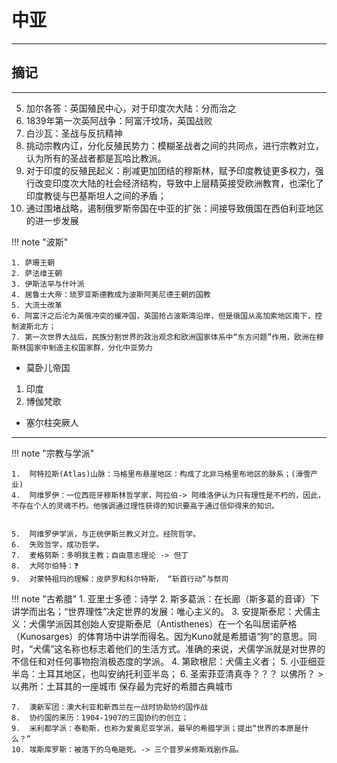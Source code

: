 # 中亚
---


## 摘记
---

5. 加尔各答：英国殖民中心，对于印度次大陆：分而治之
6. 1839年第一次英阿战争：阿富汗坟场，英国战败
7. 白沙瓦：圣战与反抗精神
8. 挑动宗教内讧，分化反殖民势力：模糊圣战者之间的共同点，进行宗教对立，认为所有的圣战者都是瓦哈比教派。
9. 对于印度的反殖民起义：削减更加团结的穆斯林，赋予印度教徒更多权力，强行改变印度次大陆的社会经济结构，导致中上层精英接受欧洲教育，也深化了印度教徒与巴基斯坦人之间的矛盾；
10. 通过围堵战略，遏制俄罗斯帝国在中亚的扩张：间接导致俄国在西伯利亚地区的进一步发展

!!! note  "波斯"

    1. 萨珊王朝
    2. 萨法维王朝
    3. 伊斯法罕与什叶派
    4. 居鲁士大帝：琐罗亚斯德教成为波斯阿美尼德王朝的国教
    5. 大流士改革
    6. 阿富汗之后沦为英俄冲突的缓冲国，英国抢占波斯湾沿岸，但是俄国从高加索地区南下，控制波斯北方；
    7. 第一次世界大战后，民族分割世界的政治观念和欧洲国家体系中“东方问题”作用，欧洲在穆斯林国家中制造主权国家群，分化中亚势力

* 莫卧儿帝国

1. 印度
2. 博伽梵歌

* 塞尔柱突厥人

----


!!! note "宗教与学派"

    1.  阿特拉斯(Atlas)山脉：马格里布悬崖地区：构成了北非马格里布地区的脉系；(滑雪产业)
    4.  阿维罗伊：一位西班牙穆斯林哲学家，阿拉伯-> 阿维洛伊认为只有理性是不朽的，因此，不存在个人的灵魂不朽。他强调通过理性获得的知识要高于通过信仰得来的知识。


    5.  阿维罗伊学派，与正统伊斯兰教义对立。经院哲学。
    6.  失败哲学，成功哲学。
    7.  麦格努斯：多明我主教；自由意志理论 -> 但丁 
    8.  大阿尔伯特：❓
    9.  对蒙特祖玛的理解：皮萨罗和科尔特斯， “斩首行动”与祭司


!!! note "古希腊"
    1.  亚里士多德：诗学
    2.  斯多葛派：在长廊（斯多葛的音译）下讲学而出名；“世界理性”决定世界的发展：唯心主义的。
    3.  安提斯泰尼：犬儒主义：犬儒学派因其创始人安提斯泰尼（Antisthenes）在一个名叫居诺萨格（Kunosarges）的体育场中讲学而得名。因为Kuno就是希腊语“狗”的意思。同时，“犬儒”这名称也标志着他们的生活方式。准确的来说，犬儒学派就是对世界的不信任和对任何事物抱消极态度的学派。
    4.  第欧根尼：犬儒主义者；
    5.  小亚细亚半岛：土耳其地区，也叫安纳托利亚半岛；
    6.  圣索菲亚清真寺？？？  以佛所？
    > 以弗所：土耳其的一座城市 保存最为完好的希腊古典城市

    7.  澳新军团：澳大利亚和新西兰在一战时协助协约国作战
    8.  协约国的来历：1904-1907的三国协约的创立；
    9.  米利都学派：泰勒斯，也称为爱奥尼亚学派，最早的希腊学派；提出“世界的本原是什么？”
    10. 埃斯库罗斯：被落下的乌龟砸死。-> 三个普罗米修斯戏剧作品。
